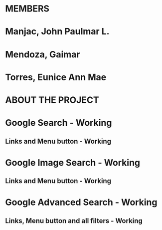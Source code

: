 # MEMBERS
# Manjac, John Paulmar L.
# Mendoza, Gaimar
# Torres, Eunice Ann Mae
# ABOUT THE PROJECT
# Google Search - Working
## Links and Menu button - Working
# Google Image Search - Working
## Links and Menu button - Working
# Google Advanced Search - Working
## Links, Menu button and all filters - Working
